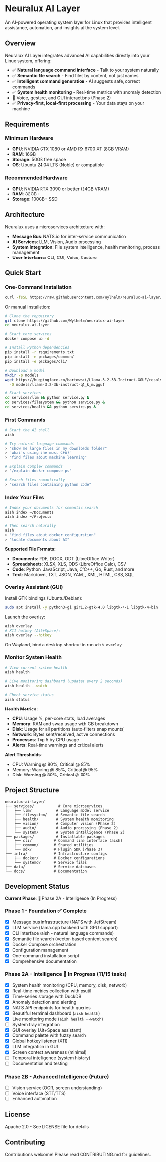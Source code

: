 # Neuralux AI Layer

An AI-powered operating system layer for Linux that provides intelligent assistance, automation, and insights at the system level.

## Overview

Neuralux AI Layer integrates advanced AI capabilities directly into your Linux system, offering:
- ✅ **Natural language command interface** - Talk to your system naturally
- ✅ **Semantic file search** - Find files by content, not just names
- ✅ **Intelligent command generation** - AI suggests safe, correct commands
- ✅ **System health monitoring** - Real-time metrics with anomaly detection
- 🚧 Voice, gesture, and GUI interactions (Phase 2)
- ✅ **Privacy-first, local-first processing** - Your data stays on your machine

## Requirements

### Minimum Hardware
- **GPU**: NVIDIA GTX 1080 or AMD RX 6700 XT (8GB VRAM)
- **RAM**: 16GB
- **Storage**: 50GB free space
- **OS**: Ubuntu 24.04 LTS (Noble) or compatible

### Recommended Hardware
- **GPU**: NVIDIA RTX 3090 or better (24GB VRAM)
- **RAM**: 32GB+
- **Storage**: 100GB+ SSD

## Architecture

Neuralux uses a microservices architecture with:
- **Message Bus**: NATS.io for inter-service communication
- **AI Services**: LLM, Vision, Audio processing
- **System Integration**: File system intelligence, health monitoring, process management
- **User Interfaces**: CLI, GUI, Voice, Gesture

## Quick Start

### One-Command Installation

```bash
curl -fsSL https://raw.githubusercontent.com/Wylhelm/neuralux-ai-layer/main/install.sh | bash
```

Or manual installation:

```bash
# Clone the repository
git clone https://github.com/Wylhelm/neuralux-ai-layer
cd neuralux-ai-layer

# Start core services
docker compose up -d

# Install Python dependencies
pip install -r requirements.txt
pip install -e packages/common/
pip install -e packages/cli/

# Download a model
mkdir -p models
wget https://huggingface.co/bartowski/Llama-3.2-3B-Instruct-GGUF/resolve/main/Llama-3.2-3B-Instruct-Q4_K_M.gguf \
  -O models/llama-3.2-3b-instruct-q4_k_m.gguf

# Start services
cd services/llm && python service.py &
cd services/filesystem && python service.py &
cd services/health && python service.py &
```

### First Commands

```bash
# Start the AI shell
aish

# Try natural language commands
> "show me large files in my downloads folder"
> "what's using the most CPU?"
> "find files about machine learning"

# Explain complex commands
> "/explain docker compose ps"

# Search files semantically
> "search files containing python code"
```

### Index Your Files

```bash
# Index your documents for semantic search
aish index ~/Documents
aish index ~/Projects

# Then search naturally
aish
> "find files about docker configuration"
> "locate documents about AI"
```

**Supported File Formats:**
- **Documents**: PDF, DOCX, ODT (LibreOffice Writer)
- **Spreadsheets**: XLSX, XLS, ODS (LibreOffice Calc), CSV
- **Code**: Python, JavaScript, Java, C/C++, Go, Rust, and more
- **Text**: Markdown, TXT, JSON, YAML, XML, HTML, CSS, SQL

### Overlay Assistant (GUI)

Install GTK bindings (Ubuntu/Debian):
```bash
sudo apt install -y python3-gi gir1.2-gtk-4.0 libgtk-4-1 libgtk-4-bin
```

Launch the overlay:
```bash
aish overlay
# X11 hotkey (Alt+Space):
aish overlay --hotkey
```

On Wayland, bind a desktop shortcut to run `aish overlay`.

### Monitor System Health

```bash
# View current system health
aish health

# Live monitoring dashboard (updates every 2 seconds)
aish health --watch

# Check service status
aish status
```

**Health Metrics:**
- **CPU**: Usage %, per-core stats, load averages
- **Memory**: RAM and swap usage with GB breakdown
- **Disk**: Usage for all partitions (auto-filters snap mounts)
- **Network**: Bytes sent/received, active connections
- **Processes**: Top 5 by CPU usage
- **Alerts**: Real-time warnings and critical alerts

**Alert Thresholds:**
- CPU: Warning @ 80%, Critical @ 95%
- Memory: Warning @ 85%, Critical @ 95%
- Disk: Warning @ 80%, Critical @ 90%

## Project Structure

```
neuralux-ai-layer/
├── services/           # Core microservices
│   ├── llm/           # Language model service
│   ├── filesystem/    # Semantic file search
│   ├── health/        # System health monitoring
│   ├── vision/        # Computer vision (Phase 2)
│   ├── audio/         # Audio processing (Phase 2)
│   └── system/        # System intelligence (Phase 2)
├── packages/          # Installable packages
│   ├── cli/          # Command line interface (aish)
│   ├── common/       # Shared utilities
│   └── sdk/          # Plugin SDK (Phase 3)
├── infra/            # Infrastructure configs
│   ├── docker/       # Docker configurations
│   └── systemd/      # Service files
├── data/             # Service databases
└── docs/             # Documentation

```

## Development Status

**Current Phase**: 🚧 Phase 2A - Intelligence (In Progress)

### Phase 1 - Foundation ✅ Complete
- [x] Message bus infrastructure (NATS with JetStream)
- [x] LLM service (llama.cpp backend with GPU support)
- [x] CLI interface (aish - natural language commands)
- [x] Semantic file search (vector-based content search)
- [x] Docker Compose orchestration
- [x] Configuration management
- [x] One-command installation script
- [x] Comprehensive documentation

### Phase 2A - Intelligence 🚧 In Progress (11/15 tasks)
- [x] System health monitoring (CPU, memory, disk, network)
- [x] Real-time metrics collection with psutil
- [x] Time-series storage with DuckDB
- [x] Anomaly detection and alerting
- [x] NATS API endpoints for health queries
- [x] Beautiful terminal dashboard (`aish health`)
- [x] Live monitoring mode (`aish health --watch`)
- [ ] System tray integration
- [x] GUI overlay (Alt+Space assistant)
- [x] Command palette with fuzzy search
- [x] Global hotkey listener (X11)
- [x] LLM integration in GUI
- [x] Screen context awareness (minimal)
- [ ] Temporal intelligence (system history)
- [ ] Documentation and testing

### Phase 2B - Advanced Intelligence (Future)
- [ ] Vision service (OCR, screen understanding)
- [ ] Voice interface (STT/TTS)
- [ ] Enhanced automation

## License

Apache 2.0 - See LICENSE file for details

## Contributing

Contributions welcome! Please read CONTRIBUTING.md for guidelines.

